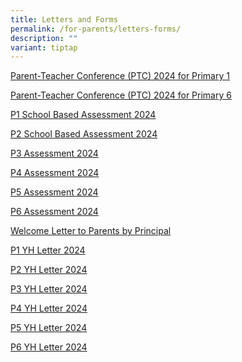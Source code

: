 ```yaml
---
title: Letters and Forms
permalink: /for-parents/letters-forms/
description: ""
variant: tiptap
---
```

<p><a href="/files/MPS_2024_T1_078__P1_PTC.pdf" rel="noopener noreferrer nofollow" target="_blank">Parent-Teacher Conference (PTC) 2024 for Primary 1</a>
</p>
<p><a href="/files/MPS_2024_T1_079___P6_PTC.pdf" rel="noopener noreferrer nofollow" target="_blank">Parent-Teacher Conference (PTC) 2024 for Primary 6</a>
</p>
<p><a href="/files/2024 Assessment/MPS_2024_T1_029_Primary_1_School_based_Assessment_2024.pdf" rel="noopener noreferrer nofollow" target="_blank">P1 School Based Assessment 2024</a>
</p>
<p><a href="/files/2024 Assessment/MPS_2024_T1_030_Primary_2_School_based_Assessment_2024.pdf" rel="noopener noreferrer nofollow" target="_blank">P2 School Based Assessment 2024</a>
</p>
<p><a href="/files/2024 Assessment/MPS_2024_T1_031_Primary_3_Assessment_2024.pdf" rel="noopener noreferrer nofollow" target="_blank">P3 Assessment 2024</a>
</p>
<p><a href="/files/2024 Assessment/MPS_2024_T1_032_Primary_4_Assessment_2024.pdf" rel="noopener noreferrer nofollow" target="_blank">P4 Assessment 2024</a>
</p>
<p><a href="/files/2024 Assessment/MPS_2024_T1_033_Primary_5_Assessment_2024.pdf" rel="noopener noreferrer nofollow" target="_blank">P5 Assessment 2024</a>
</p>
<p><a href="/files/2024 Assessment/MPS_2024_T1_034_Primary_6_Assessment_2024.pdf" rel="noopener noreferrer nofollow" target="_blank">P6 Assessment 2024</a>
</p>
<p><a href="/files/2024 P1 First day of school/MPS_2024_T1_001_Welcome_Letter_to_Parents.pdf" rel="noopener noreferrer nofollow" target="_blank">Welcome Letter to Parents by Principal</a>
</p>
<p><a href="/files/YH Letters/MPS_2024_T1___02a__P1_YH_Letter_and_COE.pdf" rel="noopener noreferrer nofollow" target="_blank">P1 YH Letter 2024</a>
</p>
<p><a href="/files/YH Letters/MPS_2024_T1___02b__P2_YH_Letter_and_COE.pdf" rel="noopener noreferrer nofollow" target="_blank">P2 YH Letter 2024</a>
</p>
<p><a href="/files/YH Letters/MPS_2024_T1___02c__P3_YH_Letter_and_COE.pdf" rel="noopener noreferrer nofollow" target="_blank">P3 YH Letter 2024</a>
</p>
<p><a href="/files/YH Letters/MPS_2024_T1___02d__P4_YH_Letter_and_COE_.pdf" rel="noopener noreferrer nofollow" target="_blank">P4 YH Letter 2024</a>
</p>
<p><a href="/files/YH Letters/MPS_2024_T1_002e___P5_YH_Letter___COE.pdf" rel="noopener noreferrer nofollow" target="_blank">P5 YH Letter 2024</a>
</p>
<p><a href="/files/YH Letters/MPS_2024_T1_002f___P6_YH_Letter___COE.pdf" rel="noopener noreferrer nofollow" target="_blank">P6 YH Letter 2024</a>
</p>